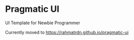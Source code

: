 # Pragmatic UI
UI Template for Newbie Programmer

Currently moved to https://rahmatrdn.github.io/pragmatic-ui
